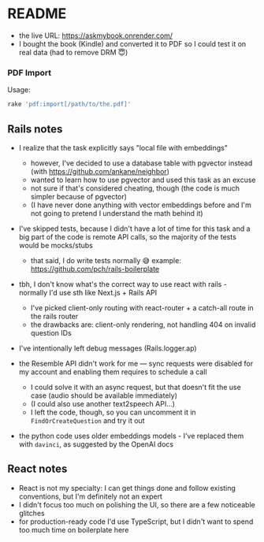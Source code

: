 # README

- the live URL: https://askmybook.onrender.com/
- I bought the book (Kindle) and converted it to PDF so I could test it on real data (had to remove DRM 😇)

### PDF Import

Usage:

```bash
rake 'pdf:import[/path/to/the.pdf]'
```

## Rails notes

- I realize that the task explicitly says "local file with embeddings"
    - however, I've decided to use a database table with pgvector instead (with https://github.com/ankane/neighbor)
    - wanted to learn how to use pgvector and used this task as an excuse
    - not sure if that's considered cheating, though (the code is much simpler because of pgvector)
    - (I have never done anything with vector embeddings before and I'm not going to pretend I understand the math behind it)

- I've skipped tests, because I didn't have a lot of time for this task and a big part of the code is remote API calls, so the majority of the tests would be mocks/stubs
    - that said, I do write tests normally 😅 example: https://github.com/pch/rails-boilerplate

- tbh, I don't know what's the correct way to use react with rails - normally I'd use sth like Next.js + Rails API
    - I've picked client-only routing with react-router + a catch-all route in the rails router
    - the drawbacks are: client-only rendering, not handling 404 on invalid question IDs

- I've intentionally left debug messages (Rails.logger.ap)

- the Resemble API didn't work for me — sync requests were disabled for my account and enabling them requires to schedule a call
    - I could solve it with an async request, but that doesn't fit the use case (audio should be available immediately)
    - (I could also use another text2speech API...)
    - I left the code, though, so you can uncomment it in `FindOrCreateQuestion` and try it out

- the python code uses older embeddings models - I've replaced them with `davinci`, as suggested by the OpenAI docs

## React notes

- React is not my specialty: I can get things done and follow existing conventions, but I'm definitely not an expert
- I didn't focus too much on polishing the UI, so there are a few noticeable glitches
- for production-ready code I'd use TypeScript, but I didn't want to spend too much time on boilerplate here
